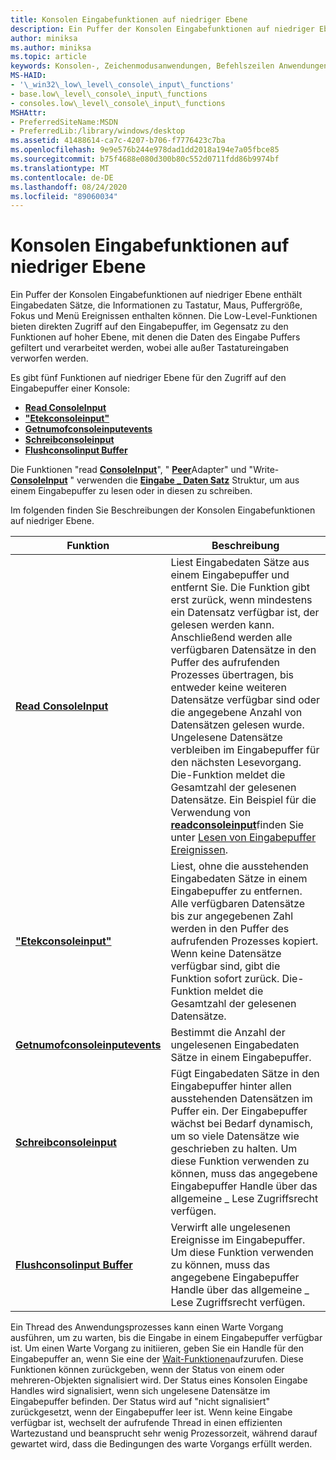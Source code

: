 ```yaml
---
title: Konsolen Eingabefunktionen auf niedriger Ebene
description: Ein Puffer der Konsolen Eingabefunktionen auf niedriger Ebene enthält Eingabedaten Sätze, die Informationen zu Tastatur, Maus, Puffergröße, Fokus und Menü Ereignissen enthalten können.
author: miniksa
ms.author: miniksa
ms.topic: article
keywords: Konsolen-, Zeichenmodusanwendungen, Befehlszeilen Anwendungen, Terminalanwendungen, Konsolen-API
MS-HAID:
- '\_win32\_low\_level\_console\_input\_functions'
- base.low\_level\_console\_input\_functions
- consoles.low\_level\_console\_input\_functions
MSHAttr:
- PreferredSiteName:MSDN
- PreferredLib:/library/windows/desktop
ms.assetid: 41488614-ca7c-4207-b706-f7776423c7ba
ms.openlocfilehash: 9e9e576b244e978dad1dd2018a194e7a05fbce85
ms.sourcegitcommit: b75f4688e080d300b80c552d0711fdd86b9974bf
ms.translationtype: MT
ms.contentlocale: de-DE
ms.lasthandoff: 08/24/2020
ms.locfileid: "89060034"
---
```

# <a name="low-level-console-input-functions"></a>Konsolen Eingabefunktionen auf niedriger Ebene


Ein Puffer der Konsolen Eingabefunktionen auf niedriger Ebene enthält Eingabedaten Sätze, die Informationen zu Tastatur, Maus, Puffergröße, Fokus und Menü Ereignissen enthalten können. Die Low-Level-Funktionen bieten direkten Zugriff auf den Eingabepuffer, im Gegensatz zu den Funktionen auf hoher Ebene, mit denen die Daten des Eingabe Puffers gefiltert und verarbeitet werden, wobei alle außer Tastatureingaben verworfen werden.

Es gibt fünf Funktionen auf niedriger Ebene für den Zugriff auf den Eingabepuffer einer Konsole:

- [**Read ConsoleInput**](readconsoleinput.md)
- [**"Etekconsoleinput"**](peekconsoleinput.md)
- [**Getnumofconsoleinputevents**](getnumberofconsoleinputevents.md)
- [**Schreibconsoleinput**](writeconsoleinput.md)
- [**Flushconsolinput Buffer**](flushconsoleinputbuffer.md)

Die Funktionen "read [**ConsoleInput**](readconsoleinput.md)", " [**Peer**](peekconsoleinput.md)Adapter" und "Write- [**ConsoleInput**](writeconsoleinput.md) " verwenden die [**Eingabe \_ Daten Satz**](input-record-str.md) Struktur, um aus einem Eingabepuffer zu lesen oder in diesen zu schreiben.

Im folgenden finden Sie Beschreibungen der Konsolen Eingabefunktionen auf niedriger Ebene.


| Funktion                                                               | Beschreibung                                                                                                                                                                                                                                                                                                                                                                                                                                                                                                                                                                                                |
|------------------------------------------------------------------------|------------------------------------------------------------------------------------------------------------------------------------------------------------------------------------------------------------------------------------------------------------------------------------------------------------------------------------------------------------------------------------------------------------------------------------------------------------------------------------------------------------------------------------------------------------------------------------------------------------|
| [**Read ConsoleInput**](readconsoleinput.md)                           | Liest Eingabedaten Sätze aus einem Eingabepuffer und entfernt Sie. Die Funktion gibt erst zurück, wenn mindestens ein Datensatz verfügbar ist, der gelesen werden kann. Anschließend werden alle verfügbaren Datensätze in den Puffer des aufrufenden Prozesses übertragen, bis entweder keine weiteren Datensätze verfügbar sind oder die angegebene Anzahl von Datensätzen gelesen wurde. Ungelesene Datensätze verbleiben im Eingabepuffer für den nächsten Lesevorgang. Die-Funktion meldet die Gesamtzahl der gelesenen Datensätze. Ein Beispiel für die Verwendung von [**readconsoleinput**](readconsoleinput.md)finden Sie unter [Lesen von Eingabepuffer Ereignissen](reading-input-buffer-events.md). |
| [**"Etekconsoleinput"**](peekconsoleinput.md)                           | Liest, ohne die ausstehenden Eingabedaten Sätze in einem Eingabepuffer zu entfernen. Alle verfügbaren Datensätze bis zur angegebenen Zahl werden in den Puffer des aufrufenden Prozesses kopiert. Wenn keine Datensätze verfügbar sind, gibt die Funktion sofort zurück. Die-Funktion meldet die Gesamtzahl der gelesenen Datensätze.                                                                                                                                                                                                                                                                                              |
| [**Getnumofconsoleinputevents**](getnumberofconsoleinputevents.md) | Bestimmt die Anzahl der ungelesenen Eingabedaten Sätze in einem Eingabepuffer.                                                                                                                                                                                                                                                                                                                                                                                                                                                                                                                                          |
| [**Schreibconsoleinput**](writeconsoleinput.md)                         | Fügt Eingabedaten Sätze in den Eingabepuffer hinter allen ausstehenden Datensätzen im Puffer ein. Der Eingabepuffer wächst bei Bedarf dynamisch, um so viele Datensätze wie geschrieben zu halten. Um diese Funktion verwenden zu können, muss das angegebene Eingabepuffer Handle über das allgemeine \_ Lese Zugriffsrecht verfügen.                                                                                                                                                                                                                                                                                                                           |
| [**Flushconsolinput Buffer**](flushconsoleinputbuffer.md)             | Verwirft alle ungelesenen Ereignisse im Eingabepuffer. Um diese Funktion verwenden zu können, muss das angegebene Eingabepuffer Handle über das allgemeine \_ Lese Zugriffsrecht verfügen.                                                                                                                                                                                                                                                                                                                                                                                                                                                          |




Ein Thread des Anwendungsprozesses kann einen Warte Vorgang ausführen, um zu warten, bis die Eingabe in einem Eingabepuffer verfügbar ist. Um einen Warte Vorgang zu initiieren, geben Sie ein Handle für den Eingabepuffer an, wenn Sie eine der [Wait-Funktionen](https://msdn.microsoft.com/library/windows/desktop/ms687069)aufzurufen. Diese Funktionen können zurückgeben, wenn der Status von einem oder mehreren-Objekten signalisiert wird. Der Status eines Konsolen Eingabe Handles wird signalisiert, wenn sich ungelesene Datensätze im Eingabepuffer befinden. Der Status wird auf "nicht signalisiert" zurückgesetzt, wenn der Eingabepuffer leer ist. Wenn keine Eingabe verfügbar ist, wechselt der aufrufende Thread in einen effizienten Wartezustand und beansprucht sehr wenig Prozessorzeit, während darauf gewartet wird, dass die Bedingungen des warte Vorgangs erfüllt werden.









